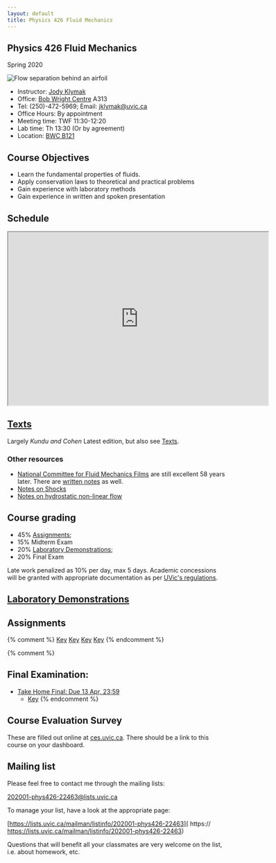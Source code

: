```yaml
---
layout: default
title: Physics 426 Fluid Mechanics
---
```


## Physics 426 Fluid Mechanics

Spring 2020

![Flow separation behind an airfoil](./figs/Flow_separation.jpg)

  - Instructor: [Jody Klymak](http://web.uvic.ca/~jklymak)
  - Office: [Bob Wright Centre](http://www.uvic.ca/buildings/sci.html) A313
  - Tel: (250)-472-5969; Email: [jklymak@uvic.ca](mailto:jklymak@uvic.ca)
  - Office Hours: By appointment
  - Meeting time:  TWF 11:30-12:20
  - Lab time:  Th 13:30 (Or by agreement)
  - Location:  [BWC B121](http://www.uvic.ca/home/about/campus-info/maps/maps/sci.php)

## Course Objectives ##

  - Learn the fundamental properties of fluids.
  - Apply conservation laws to theoretical and practical problems
  - Gain experience with laboratory methods
  - Gain experience in written and spoken presentation

## Schedule

<iframe width="600px" height="400px"  src="https://docs.google.com/spreadsheets/d/e/2PACX-1vSRDKJVf1PZeV-_-mTqVLWe7L6dk_-gLb820ZjWudK2GlUXbltrLHYjqszOVwrXL0mdczGt7uTXSfma/pubhtml?gid=0&amp;single=true&amp;widget=true&amp;headers=false"></iframe>

## [Texts](./Texts/)

Largely *Kundu and Cohen* Latest edition, but also see [Texts](./Texts/).  

### Other resources

  - [National Committee for Fluid Mechanics Films](http://web.mit.edu/hml/ncfmf.html) are still excellent 58 years later.
  There are [written notes](http://web.mit.edu/hml/notes.html) as well.
  - [Notes on Shocks](./pdfs/PrattSec1.3_11445.pdf)
  - [Notes on hydrostatic non-linear flow](./pdfs/Baines2.3.pdf)

## Course grading

  - 45% [Assignments](./Assignments/);
  - 15% Midterm Exam
  - 20% [Laboratory Demonstrations](./Labs/);
  - 20% Final Exam

Late work penalized as 10% per day, max 5 days.  Academic concessions will be granted
with appropriate documentation as per [UVic's regulations](https://www.uvic.ca/registrar/students/appeals/acad-concession/index.php).

## [Laboratory Demonstrations](./Labs/)

## Assignments

{% comment %}
[Key](./Assignments/Assignment1Key.pdf)
[Key](./Assignments/Assignment2Key.pdf)
[Key](./Assignments/Assignment3Key.pdf)
[Key](./Assignments/Assignment4Foil.pdf)
{% endcomment %}

{% comment %}
## Final Examination:

- [Take Home Final: Due 13 Apr, 23:59](./Assignments/TakeHome2018.pdf)
  - [Key](./Assignments/TakeHome2018.pdf)
{% endcomment %}

## Course Evaluation Survey

These are filled out online at [ces.uvic.ca](http://ces.uvic.ca).  There should be a link to this course on your dashboard.

## Mailing list

Please feel free to contact me through the mailing lists:

[202001-phys426-22463@lists.uvic.ca](mailto:202001-phys426-22463@lists.uvic.ca)

To manage your list, have a look at the appropriate page:

[https://lists.uvic.ca/mailman/listinfo/202001-phys426-22463](  https:// https://lists.uvic.ca/mailman/listinfo/202001-phys426-22463)

Questions that will benefit all your classmates are very welcome on
the list, i.e. about homework, etc.  
